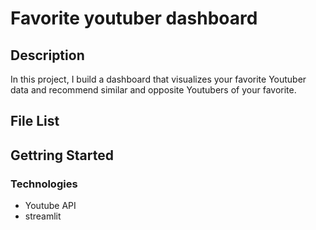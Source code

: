 # Favorite youtuber dashboard
## Description
In this project, I build a dashboard that visualizes your favorite Youtuber data and recommend similar and opposite Youtubers of your favorite.

## File List

## Gettring Started
### Technologies
* Youtube API
* streamlit